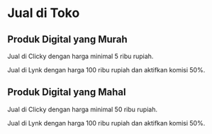# Jual di Toko

## Produk Digital yang Murah

Jual di Clicky dengan harga minimal 5 ribu rupiah.

Jual di Lynk dengan harga 100 ribu rupiah dan aktifkan komisi 50%.

## Produk Digital yang Mahal

Jual di Clicky dengan harga minimal 50 ribu rupiah.

Jual di Lynk dengan harga 100 ribu rupiah dan aktifkan komisi 50%.
